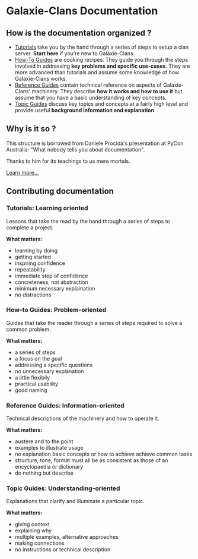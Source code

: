 # Galaxie-Clans Documentation

## How is the documentation organized ?

* [Tutorials](TUTORIAL.md) take you by the hand through a series of steps to setup a clan server. __Start here__ if you’re new to Galaxie-Clans.
* [How-To Guides](HOW-TO.md) are cooking recipes. They guide you through the steps involved in addressing __key problems and specific use-cases__. They are more advanced than tutorials and assume some knowledge of how Galaxie-Clans works.
* [Reference Guides](REFERENCE.md) contain technical reference on aspects of Galaxie-Clans' machinery. They describe __how it works and how to use it__ but assume that you have a basic understanding of key concepts.
* [Topic Guides](TOPIC.md) discuss key topics and concepts at a fairly high level and provide useful __background information and explanation__.

## Why is it so ?

This structure is borrowed from Daniele Procida's presentation at PyCon Australia: "What nobody tells you about documentation".

Thanks to him for its teachings to us mere mortals.

[Learn more...](https://documentation.divio.com/)

## Contributing documentation
### Tutorials: Learning oriented

Lessons that take the read by the hand through a series of steps to complete a project.

__What matters:__
* learning by doing
* getting started
* inspiring confidence
* repeatability
* immediate step of confidence
* concreteness, not abstraction
* minimum necessary explaination
* no distractions

### How-to Guides: Problem-oriented

Guides that take the reader through a series of steps required to solve a common problem.

__What matters:__
* a series of steps
* a focus on the goal
* addressing a specific questions
* no unnecessary explanation
* a little flexibily
* practical usability
* good naming

### Reference Guides: Information-oriented

Technical descriptions of the machinery and how to operate it.

__What matters:__
* austere and to the point
* examples to illustrate usage
* no explanation basic concepts or how to achieve achieve common tasks
* structure, tone, format must all be as consistent as those of an encyclopaedia or dictionary
* do nothing but describe

### Topic Guides: Understanding-oriented

Explanations that clarify and illuminate a particular topic.

__What matters:__
* giving context
* explaining why
* multiple examples, alternative approaches
* making connections
* no instructions or technical description
